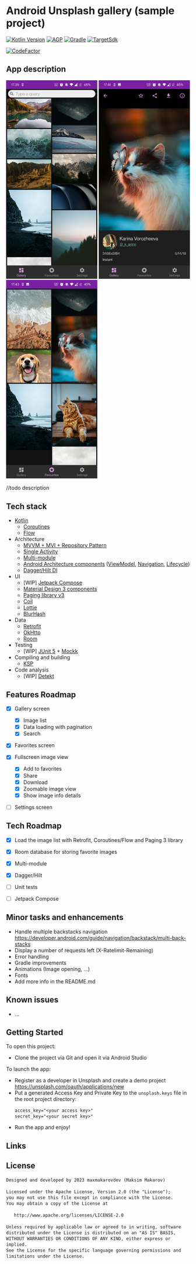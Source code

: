 # Android Unsplash gallery (sample project)

[![Kotlin Version](https://img.shields.io/badge/Kotlin-1.9.10-7F52FF?style=for-the-badge&logo=kotlin)](https://kotlinlang.org)
[![AGP](https://img.shields.io/badge/AGP-8.1.1-3DDC84?style=for-the-badge&logo=androidstudio)](https://developer.android.com/studio/releases/gradle-plugin)
[![Gradle](https://img.shields.io/badge/Gradle-8.3-999999?style=for-the-badge&logo=gradle)](https://gradle.org)
[![TargetSdk](https://img.shields.io/badge/Target%20SDK-34-3DDC84?style=for-the-badge&logo=android)](https://developer.android.com/about/versions/14)


[![CodeFactor](https://www.codefactor.io/repository/github/maxmakarovdev/android-unsplash-gallery-sample/badge?style=for-the-badge)](https://www.codefactor.io/repository/github/maxmakarovdev/android-unsplash-gallery-sample)


## App description
<p>
  <img src="screenshots/screenshot_gallery.jpg" width="250" />
  <img src="screenshots/screenshot_image.jpg" width="250" />
  <img src="screenshots/screenshot_favorites.jpg" width="250" />
</p>

//todo description

## Tech stack

* [Kotlin](https://kotlinlang.org/)
   * [Coroutines](https://kotlinlang.org/docs/reference/coroutines-overview.html)
   * [Flow](https://kotlinlang.org/docs/flow.html)
* Architecture
  * [MVVM + MVI + Repository Pattern](https://developer.android.com/topic/architecture/recommendations)
  * [Single Activity](https://developer.android.com/topic/architecture/recommendations)
  * [Multi-module](https://developer.android.com/topic/modularization)
  * [Android Architecture components](https://developer.android.com/topic/libraries/architecture) ([ViewModel](https://developer.android.com/topic/libraries/architecture/viewmodel), [Navigation](https://developer.android.com/topic/libraries/architecture/navigation/), [Lifecycle](https://developer.android.com/topic/libraries/architecture/lifecycle))
  * [Dagger/Hilt DI](https://developer.android.com/training/dependency-injection/hilt-android)
* UI
  * [WIP] [Jetpack Compose](https://developer.android.com/jetpack/compose)
  * [Material Design 3 components](https://m3.material.io/components) 
  * [Paging library v3](https://developer.android.com/topic/libraries/architecture/paging/v3-overview)
  * [Coil](https://github.com/coil-kt/coil)
  * [Lottie](http://airbnb.io/lottie)
  * [BlurHash](https://blurha.sh/)
* Data
  * [Retrofit](https://square.github.io/retrofit/)
  * [OkHttp](https://square.github.io/okhttp/)
  * [Room](https://developer.android.com/jetpack/androidx/releases/room)
* Testing
  * [WIP] [JUnit 5](https://junit.org/junit5/) + [Mockk](https://mockk.io/)
* Compiling and building
  * [KSP](https://kotlinlang.org/docs/ksp-overview.html)
* Code analysis
  * [WIP] [Detekt](https://github.com/arturbosch/detekt)


## Features Roadmap

- [x] Gallery screen
  - [x] Image list
  - [x] Data loading with pagination
  - [x] Search
- [x] Favorites screen
- [x] Fullscreen image view
  - [x] Add to favorites
  - [x] Share
  - [x] Download
  - [x] Zoomable image view
  - [x] Show image info details
- [ ] Settings screen


## Tech Roadmap

- [x] Load the image list with Retrofit, Coroutines/Flow and Paging 3 library
- [x] Room database for storing favorite images
- [x] Multi-module
- [x] Dagger/Hilt
- [ ] Unit tests
- [ ] Jetpack Compose


## Minor tasks and enhancements 

* Handle multiple backstacks navigation https://developer.android.com/guide/navigation/backstack/multi-back-stacks
* Display a number of requests left (X-Ratelimit-Remaining)
* Error handling
* Gradle improvements
* Animations (Image opening, ...)
* Fonts
* Add more info in the README.md


## Known issues

* ...


## Getting Started

To open this project:
* Clone the project via Git and open it via Android Studio

To launch the app:
* Register as a developer in Unsplash and create a demo project https://unsplash.com/oauth/applications/new
* Put a generated Access Key and Private Key to the `unsplash.keys` file in the root project directory:
   ```
   access_key="<your access key>"
   secret_key="<your secret key>"
   ```
* Run the app and enjoy!


## Links


## License

```
Designed and developed by 2023 maxmakarovdev (Maksim Makarov)

Licensed under the Apache License, Version 2.0 (the "License");
you may not use this file except in compliance with the License.
You may obtain a copy of the License at

   http://www.apache.org/licenses/LICENSE-2.0

Unless required by applicable law or agreed to in writing, software
distributed under the License is distributed on an "AS IS" BASIS,
WITHOUT WARRANTIES OR CONDITIONS OF ANY KIND, either express or implied.
See the License for the specific language governing permissions and
limitations under the License.
```